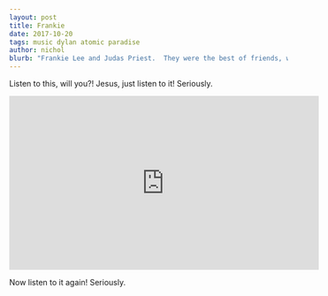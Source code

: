 ```yaml
---
layout: post
title: Frankie
date: 2017-10-20
tags: music dylan atomic paradise
author: nichol
blurb: "Frankie Lee and Judas Priest.  They were the best of friends, weren't they?"
---
```

Listen to this, will you?!  Jesus, just listen to it!  Seriously.

<iframe width="560" height="315" src="https://www.youtube.com/embed/K64qSgH7y7g?rel=0&amp;showinfo=0" frameborder="0" allowfullscreen></iframe>

Now listen to it again!  Seriously.